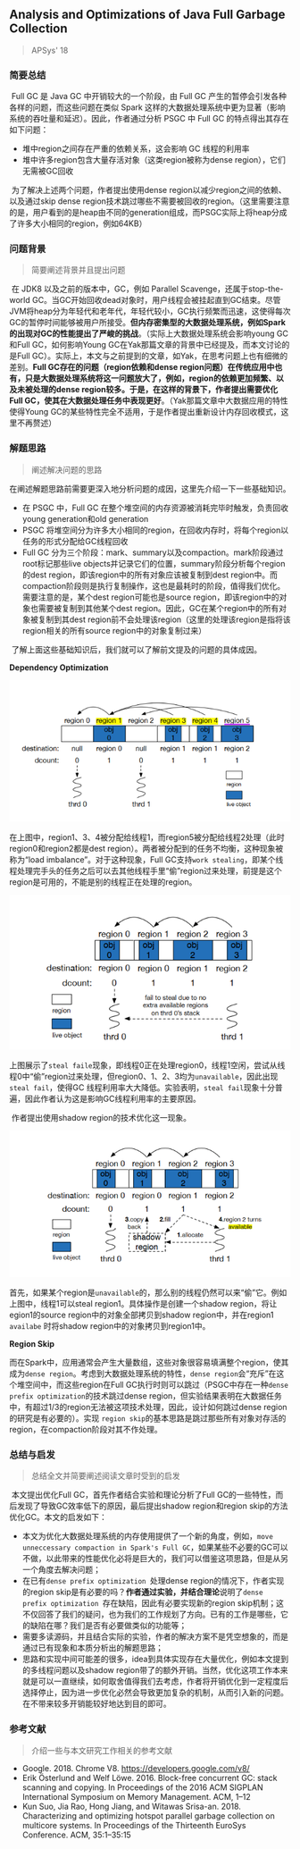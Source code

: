 ## Analysis and Optimizations of Java Full Garbage Collection

> APSys' 18

### 简要总结

​	Full GC 是 Java GC 中开销较大的一个阶段，由 Full GC 产生的暂停会引发各种各样的问题，而这些问题在类似 Spark 这样的大数据处理系统中更为显著（影响系统的吞吐量和延迟）。因此，作者通过分析 PSGC 中 Full GC 的特点得出其存在如下问题：

- 堆中region之间存在严重的依赖关系，这会影响 GC 线程的利用率
- 堆中许多region包含大量存活对象（这类region被称为dense region），它们无需被GC回收

​	为了解决上述两个问题，作者提出使用dense region以减少region之间的依赖、以及通过skip dense region技术跳过哪些不需要被回收的region。（这里需要注意的是，用户看到的是heap由不同的generation组成，而PSGC实际上将heap分成了许多大小相同的region，例如64KB）



### 问题背景

> 简要阐述背景并且提出问题

​	在 JDK8 以及之前的版本中，GC，例如 Parallel Scavenge，还属于stop-the-world GC。当GC开始回收dead对象时，用户线程会被挂起直到GC结束。尽管JVM将heap分为年轻代和老年代，年轻代较小，GC执行频繁而迅速，这使得每次GC的暂停时间能够被用户所接受。**但内存密集型的大数据处理系统，例如Spark的出现对GC的性能提出了严峻的挑战**。（实际上大数据处理系统会影响young GC和Full GC，如何影响Young GC在Yak那篇文章的背景中已经提及，而本文讨论的是Full GC）。实际上，本文与之前提到的文章，如Yak，在思考问题上也有细微的差别。**Full GC存在的问题（region依赖和dense region问题）在传统应用中也有，只是大数据处理系统将这一问题放大了，例如，region的依赖更加频繁、以及未被处理的dense region较多。于是，在这样的背景下，作者提出需要优化Full GC，使其在大数据处理任务中表现更好**。（Yak那篇文章中大数据应用的特性使得Young GC的某些特性完全不适用，于是作者提出重新设计内存回收模式，这里不再赘述）



### 解题思路

> 阐述解决问题的思路

在阐述解题思路前需要更深入地分析问题的成因，这里先介绍一下一些基础知识。

- 在 PSGC 中，Full GC 在整个堆空间的内存资源被消耗完毕时触发，负责回收young generation和old generation
- PSGC 将堆空间分为许多大小相同的region，在回收内存时，将每个region以任务的形式分配给GC线程回收
- Full GC 分为三个阶段：mark、summary以及compaction。mark阶段通过root标记那些live objects并记录它们的位置，summary阶段分析每个region的dest region，即该region中的所有对象应该被复制到dest region中。而compaction阶段则是执行复制操作，这也是最耗时的阶段，值得我们优化。需要注意的是，某个dest region可能也是source region，即该region中的对象也需要被复制到其他某个dest region。因此，GC在某个region中的所有对象被复制到其dest region前不会处理该region（这里的处理该region是指将该region相关的所有source region中的对象复制过来）

​	了解上面这些基础知识后，我们就可以了解前文提及的问题的具体成因。

**Dependency Optimization**

![](./imbalance.png)

​	在上图中，region1、3、4被分配给线程1，而region5被分配给线程2处理（此时region0和region2都是dest region）。两者被分配到的任务不均衡，这种现象被称为“load imbalance”。对于这种现象，Full GC支持`work stealing`，即某个线程处理完手头的任务之后可以去其他线程手里“偷”region过来处理，前提是这个region是可用的，不能是别的线程正在处理的region。

![](./stealfail.png)

​	上图展示了`steal faile`现象，即线程0正在处理region0，线程1空闲，尝试从线程0中“偷”region过来处理，但region0、1、2、3均为`unavailable`，因此出现`steal fail`，使得GC 线程利用率大大降低。实验表明，`steal fail`现象十分普遍，因此作者认为这是影响GC线程利用率的主要原因。

​	作者提出使用shadow region的技术优化这一现象。

![](./shadowregion.png)

​	首先，如果某个region是`unavailable`的，那么别的线程仍然可以来“偷”它。例如上图中，线程1可以steal region1。具体操作是创建一个shadow region，将让egion1的source region中的对象全部拷贝到shadow region中，并在region1 `availabe` 时将shadow region中的对象拷贝到region1中。

**Region Skip**

​	而在Spark中，应用通常会产生大量数组，这些对象很容易填满整个region，使其成为`dense region`。考虑到大数据处理系统的特性，`dense region`会“充斥”在这个堆空间中，而这些region在Full GC执行时则可以跳过（PSGC中存在一种`dense prefix optimization`的技术跳过dense region，但实验结果表明在大数据任务中，有超过1/3的region无法被这项技术处理，因此，设计如何跳过dense region的研究是有必要的）。实现 `region skip`的基本思路是跳过那些所有对象对存活的region，在compaction阶段对其不作处理。



### 总结与启发

>总结全文并简要阐述阅读文章时受到的启发

​	本文提出优化Full GC，首先作者结合实验和理论分析了Full GC的一些特性，而后发现了导致GC效率低下的原因，最后提出shadow region和region skip的方法优化GC。本文的启发如下：

- 本文为优化大数据处理系统的内存使用提供了一个新的角度，例如，`move unneccessary compaction in Spark's Full GC`，如果某些不必要的GC可以不做，以此带来的性能优化必将是巨大的，我们可以借鉴这项思路，但是从另一个角度去解决问题；
- 在已有`dense prefix optimization `处理dense region的情况下，作者实现的region skip是有必要的吗？**作者通过实验，并结合理论**说明了`dense prefix optimization `存在缺陷，因此有必要实现新的region skip机制；这不仅回答了我们的疑问，也为我们的工作规划了方向。已有的工作是哪些，它的缺陷在哪？我们是否有必要做类似的功能等；
- 需要多读源码，并且结合实际的实验，作者的解决方案不是凭空想象的，而是通过已有现象和本质分析出的解题思路；
- 思路和实现中间可能差的很多，idea到具体实现存在大量优化，例如本文提到的多线程问题以及shadow region带了的额外开销。当然，优化这项工作本来就是可以一直继续，如何取舍值得我们去考虑，作者将开销优化到一定程度后选择停止，因为进一步优化必然会导致更加复杂的机制，从而引入新的问题。在不带来较多开销能较好地达到目的即可。



### 参考文献

> 介绍一些与本文研究工作相关的参考文献

- Google. 2018. Chrome V8. https://developers.google.com/v8/    
- Erik Österlund and Welf Löwe. 2016. Block-free concurrent GC: stack scanning and copying. In Proceedings of the 2016 ACM SIGPLAN International Symposium on Memory Management. ACM, 1–12    
- Kun Suo, Jia Rao, Hong Jiang, and Witawas Srisa-an. 2018. Characterizing and optimizing hotspot parallel garbage collection on multicore systems. In Proceedings of the Thirteenth EuroSys Conference. ACM, 35:1–35:15    





